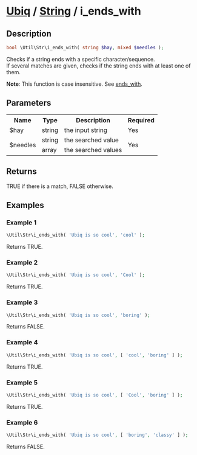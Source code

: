 [Ubiq](../index.md) / [String](../index.md#string) / i_ends_with
======


Description
-------- 

```php
bool \Util\Str\i_ends_with( string $hay, mixed $needles );
```

Checks if a string ends with a specific character/sequence. <br>
If several matches are given, checks if the string ends with at least one of them.

**Note**: This function is case insensitive. See [ends_with](./ends_with.md).



Parameters
--------

<table>
	<tr>
		<th>Name</th>
		<th>Type</th>
		<th>Description</th>
		<th>Required</th>
	</tr>
	<tr>
		<td>$hay</td>
		<td>string</td>
		<td>the input string</td>
		<td>Yes</td>
	</tr>
	<tr>
		<td rowspan="2">$needles</td>
		<td>string</td>
		<td>the searched value</td>
		<td rowspan="2">Yes</td>
	</tr>
	<tr>
		<td>array</td>
		<td>the searched values</td>
	</tr>
</table>



Returns
--------

TRUE if there is a match, FALSE otherwise.



Examples
--------

### Example 1

```php
\Util\Str\i_ends_with( 'Ubiq is so cool', 'cool' );
```
Returns TRUE.

### Example 2

```php
\Util\Str\i_ends_with( 'Ubiq is so cool', 'Cool' );
```
Returns TRUE.

### Example 3

```php
\Util\Str\i_ends_with( 'Ubiq is so cool', 'boring' );
```
Returns FALSE.

### Example 4

```php
\Util\Str\i_ends_with( 'Ubiq is so cool', [ 'cool', 'boring' ] );
```
Returns TRUE.

### Example 5

```php
\Util\Str\i_ends_with( 'Ubiq is so cool', [ 'Cool', 'boring' ] );
```
Returns TRUE.

### Example 6

```php
\Util\Str\i_ends_with( 'Ubiq is so cool', [ 'boring', 'classy' ] );
```
Returns FALSE.
